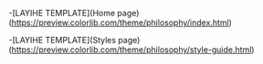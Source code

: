 -[LAYIHE TEMPLATE](Home page)(https://preview.colorlib.com/theme/philosophy/index.html)


-[LAYIHE TEMPLATE](Styles page)(https://preview.colorlib.com/theme/philosophy/style-guide.html)
